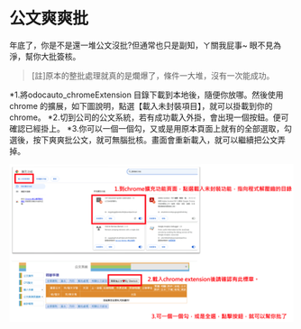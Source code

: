 # 公文爽爽批
年底了，你是不是還一堆公文沒批?但通常也只是副知，ㄚ關我屁事~ 眼不見為淨，幫你大批簽核。
> [註]原本的整批處理就真的是爛爆了，條件一大堆，沒有一次能成功。

*1.將odocauto_chromeExtension 目錄下載到本地後，隨便你放哪。然後使用chrome 的擴展，如下圖說明，點選【載入未封裝項目】，就可以掛載到你的chrome。
*2.切到公司的公文系統，若有成功載入外掛，會出現一個按鈕。便可確認已經掛上。
*3.你可以一個一個勾，又或是用原本頁面上就有的全部選取，勾選後，按下爽爽批公文，就可無腦批核。畫面會重新載入，就可以繼續把公文弄掉。

![Readme](readme.png)



